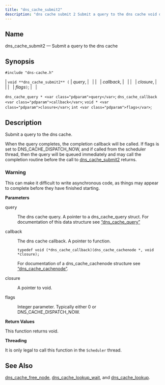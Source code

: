 ```yaml
---
title: "dns_cache_submit2"
description: "dns cache submit 2 Submit a query to the dns cache void dns cache submit 2 query callback closure flags dns cache query query dns cache callback callback void closure int flags Submit a query to the dns cache When the query completes the completion callback will be called If..."
---
```


<a name="apis.dns_cache_submit2"></a> 
## Name

dns_cache_submit2 — Submit a query to the dns cache

## Synopsis

`#include "dns-cache.h"`

| `void **dns_cache_submit2** (` | <var class="pdparam">query</var>, |   |
|   | <var class="pdparam">callback</var>, |   |
|   | <var class="pdparam">closure</var>, |   |
|   | <var class="pdparam">flags</var>`)`; |   |

`dns_cache_query * <var class="pdparam">query</var>`;
`dns_cache_callback <var class="pdparam">callback</var>`;
`void * <var class="pdparam">closure</var>`;
`int <var class="pdparam">flags</var>`;<a name="idp50550128"></a> 
## Description

Submit a query to the dns cache.

When the query completes, the completion callback will be called. If flags is set to DNS_CACHE_DISPATCH_NOW, and if called from the scheduler thread, then the query will be queued immediately and may call the completion routine before the call to [dns_cache_submit2](/momentum/3/3-api/apis-dns-cache-submit-2) returns.

### Warning

This can make it difficult to write asynchronous code, as things may appear to complete before they have finished starting.

**<a name="idp50553632"></a> Parameters**

<dl class="variablelist">

<dt>query</dt>

<dd>

The dns cache query. A pointer to a dns_cache_query struct. For documentation of this data structure see [“dns_cache_query”](/momentum/3/3-api/structs-dns-cache-query)

</dd>

<dt>callback</dt>

<dd>

The dns cache callback. A pointer to function.

`typedef void (*dns_cache_callback)(dns_cache_cachenode *, void *closure);`

For documentation of a dns_cache_cachenode structure see [“dns_cache_cachenode”](/momentum/3/3-api/structs-dns-cache-cachenode).

</dd>

<dt>closure</dt>

<dd>

A pointer to void.

</dd>

<dt>flags</dt>

<dd>

Integer parameter. Typically either 0 or DNS_CACHE_DISPATCH_NOW.

</dd>

</dl>

**<a name="idp50564032"></a> Return Values**

This function returns void.

**<a name="idp50564944"></a> Threading**

It is only legal to call this function in the `Scheduler` thread.

<a name="idp50566496"></a> 
## See Also

[dns_cache_free_node](/momentum/3/3-api/apis-dns-cache-free-node), [dns_cache_lookup_wait](/momentum/3/3-api/apis-dns-cache-lookup-wait), and [dns_cache_lookup](/momentum/3/3-api/apis-dns-cache-lookup).